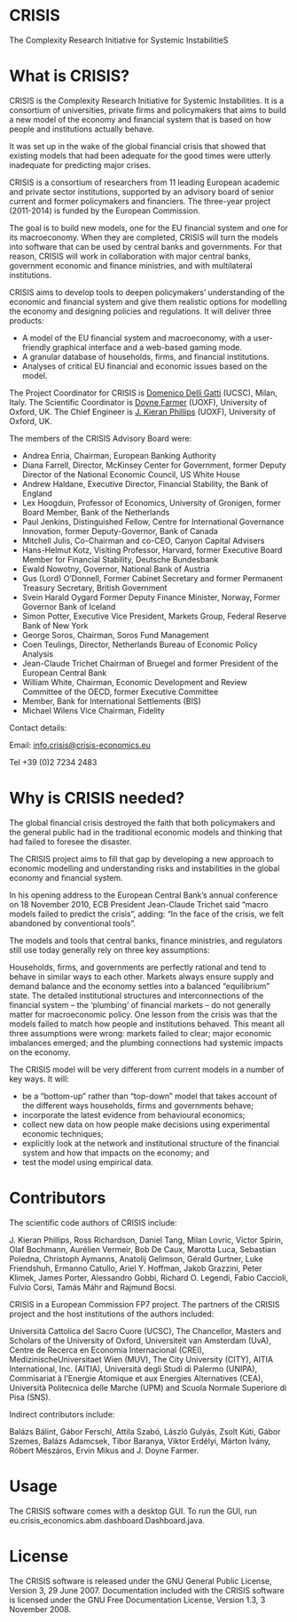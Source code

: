 # CRISIS

The Complexity Research Initiative for Systemic InstabilitieS

# What is CRISIS?

CRISIS is the Complexity Research Initiative for Systemic Instabilities. It is a consortium of universities, private firms and policymakers that aims to build a new model of the economy and financial system that is based on how people and institutions actually behave.

It was set up in the wake of the global financial crisis that showed that existing models that had been adequate for the good times were utterly inadequate for predicting major crises.

CRISIS is a consortium of researchers from 11 leading European academic and private sector institutions, supported by an advisory board of senior current and former policymakers and financiers. The three-year project (2011-2014) is funded by the European Commission.

The goal is to build new models, one for the EU financial system and one for its macroeconomy.  When they are completed, CRISIS will turn the models into software that can be used by central banks and governments. For that reason, CRISIS will work in collaboration with major central banks, government economic and finance ministries, and with multilateral institutions.

CRISIS aims to develop tools to deepen policymakers’ understanding of the economic and financial system and give them realistic options for modelling the economy and designing policies and regulations. It will deliver three products:

 * A model of the EU financial system and macroeconomy, with a user-friendly graphical interface and a web-based gaming mode.
 * A granular database of households, firms, and financial institutions.
 * Analyses of critical EU financial and economic issues based on the model.

The Project Coordinator for CRISIS is [Domenico Delli Gatti](http://docenti.unicatt.it/ita/domenico_delli_gatti/) (UCSC), Milan, Italy. 
The Scientific Coordinator is [Doyne Farmer](http://www.oxfordmartin.ox.ac.uk/people/407) (UOXF), University of Oxford, UK. The Chief Engineer is [J. Kieran Phillips](https://www.maths.ox.ac.uk/people/kieran.phillips) (UOXF), University of Oxford, UK. 

The members of the CRISIS Advisory Board were:

* Andrea Enria, Chairman, European Banking Authority
* Diana Farrell, Director, McKinsey Center for Government, former Deputy Director of the National Economic Council, US White House
* Andrew Haldane, Executive Director, Financial Stability, the Bank of England
* Lex Hoogduin, Professor of Economics, University of Gronigen, former Board Member, Bank of the Netherlands
* Paul Jenkins, Distinguished Fellow, Centre for International Governance Innovation, former Deputy-Governor, Bank of Canada
* Mitchell Julis, Co-Chairman and co-CEO, Canyon Capital Advisers
* Hans-Helmut Kotz, Visiting Professor, Harvard, former Executive Board Member for Financial Stability, Deutsche Bundesbank
* Ewald Nowotny, Governor, National Bank of Austria
* Gus (Lord) O’Donnell, Former Cabinet Secretary and former Permanent Treasury Secretary, British Government
* Svein Harald Oygard Former Deputy Finance Minister, Norway, Former Governor Bank of Iceland
* Simon Potter, Executive Vice President, Markets Group, Federal Reserve Bank of New York
* George Soros, Chairman, Soros Fund Management
* Coen Teulings, Director, Netherlands Bureau of Economic Policy Analysis
* Jean-Claude Trichet Chairman of Bruegel and former President of the European Central Bank
* William White, Chairman, Economic Development and Review Committee of the OECD, former Executive Committee
* Member, Bank for International Settlements (BIS)
* Michael Wilens  Vice Chairman, Fidelity

Contact details:

Email: info.crisis@crisis-economics.eu

Tel +39 (0)2 7234 2483

# Why is CRISIS needed?

The global financial crisis destroyed the faith that both policymakers and the general public had in the traditional economic models and thinking that had failed to foresee the disaster.

The CRISIS project aims to fill that gap by developing a new approach to economic modelling and understanding risks and instabilities in the global economy and financial system.

In his opening address to the European Central Bank’s annual conference on 18 November 2010, ECB President Jean-Claude Trichet said “macro models failed to predict the crisis”, adding: “In the face of the crisis, we felt abandoned by conventional tools”.

The models and tools that central banks, finance ministries, and regulators still use today generally rely on three key assumptions:

Households, firms, and governments are perfectly rational and tend to behave in similar ways to each other. Markets always ensure supply and demand balance and the economy settles into a balanced “equilibrium” state. The detailed institutional structures and interconnections of the financial system – the ‘plumbing’ of financial markets – do not generally matter for macroeconomic policy.
One lesson from the crisis was that the models failed to match how people and institutions behaved. This meant all three assumptions were wrong: markets failed to clear; major economic imbalances emerged; and the plumbing connections had systemic impacts on the economy.

The CRISIS model will be very different from current models in a number of key ways. It will:

* be a “bottom-up” rather than “top-down” model that takes account of the different ways households, firms and governments behave;
* incorporate the latest evidence from behavioural economics;
* collect new data on how people make decisions using experimental economic techniques;
* explicitly look at the network and institutional structure of the financial system and how that impacts on the economy; and
* test the model using empirical data.

# Contributors

The scientific code authors of CRISIS include:

J. Kieran Phillips, Ross Richardson, Daniel Tang, Milan Lovric, Victor Spirin, Olaf Bochmann, Aurélien Vermeir, Bob De Caux, Marotta Luca, Sebastian Poledna, Christoph Aymanns, Anatolij Gelimson, Gérald Gurtner, Luke Friendshuh, Ermanno Catullo, Ariel Y. Hoffman, Jakob Grazzini, Peter Klimek, James Porter, Alessandro Gobbi, Richard O. Legendi, Fabio Caccioli, Fulvio Corsi, Tamás Máhr and Rajmund Bocsi.

CRISIS in a European Commission FP7 project. The partners of the CRISIS project and the host institutions of the authors included:

Università Cattolica del Sacro Cuore (UCSC), The Chancellor, Masters and Scholars of the  University of Oxford, Universiteit van Amsterdam (UvA), Centre de Recerca en Economia Internacional (CREI), MedizinischeUniversitaet Wien (MUV), The City University (CITY), AITIA International, Inc. (AITIA), Università degli Studi di Palermo (UNIPA), Commisariat à l'Energie Atomique et aux Energies Alternatives (CEA), Università Politecnica delle Marche (UPM) and Scuola Normale Superiore di Pisa (SNS).

Indirect contributors include:

Balázs Bálint, Gábor Ferschl, Attila Szabó, László Gulyás, Zsolt Kúti, Gábor Szemes, Balázs Adamcsek, Tibor Baranya, Viktor Erdélyi, Márton Ivány, Róbert Mészáros, Ervin Mikus
and J. Doyne Farmer.

# Usage

The CRISIS software comes with a desktop GUI. To run the GUI, run eu.crisis_economics.abm.dashboard.Dashboard.java.

# License

The CRISIS software is released under the GNU General Public License, Version 3, 29 June 2007. 
Documentation included with the CRISIS software is licensed under the GNU Free Documentation License, Version 1.3, 3 November 2008.